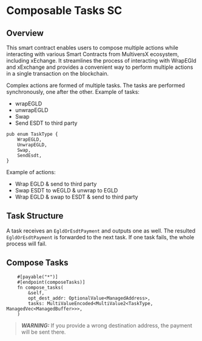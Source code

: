 # Composable Tasks SC

## Overview

This smart contract enables users to compose multiple actions while interacting with various Smart Contracts from MultiversX ecosystem, including xEchange.
It streamlines the process of interacting with WrapEGld and xExchange and provides a convenient way to perform multiple actions in a single transaction on the blockchain.

Complex actions are formed of multiple tasks. The tasks are performed synchronously, one after the other.
Example of tasks:
- wrapEGLD
- unwrapEGLD
- Swap
- Send ESDT to third party

```
pub enum TaskType {
    WrapEGLD,
    UnwrapEGLD,
    Swap,
    SendEsdt,
}
```

Example of actions:
- Wrap EGLD & send to third party
- Swap ESDT to wEGLD & unwrap to EGLD
- Wrap EGLD & swap to ESDT & send to third party

## Task Structure

A task receives an `EgldOrEsdtPayment` and outputs one as well.
The resulted `EgldOrEsdtPayment` is forwarded to the next task.
If one task fails, the whole process will fail.

## Compose Tasks
```
    #[payable("*")]
    #[endpoint(composeTasks)]
    fn compose_tasks(
        &self,
        opt_dest_addr: OptionalValue<ManagedAddress>,
        tasks: MultiValueEncoded<MultiValue2<TaskType, ManagedVec<ManagedBuffer>>>,
    )
```

> **_WARNING:_**  If you provide a wrong destination address, the payment will be sent there.
